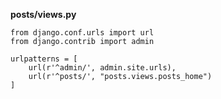 **posts/views.py**

    from django.conf.urls import url
    from django.contrib import admin

    urlpatterns = [
        url(r'^admin/', admin.site.urls),
        url(r'^posts/', "posts.views.posts_home")
    ]